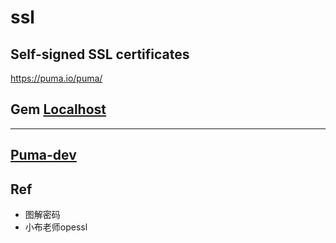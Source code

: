 # ssl

## Self-signed SSL certificates

<https://puma.io/puma/>

## Gem [Localhost](https://github.com/socketry/localhost)


---

## [Puma-dev](https://github.com/puma/puma-dev)

## Ref

* 图解密码
* 小布老师opessl